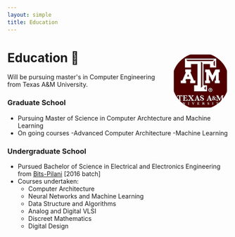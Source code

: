```yaml
---
layout: simple
title: Education
---
```


<style>
.hero-body .column {
	margin-bottom: 180px;
}

.hero-body .tagline {
	font-size: 18px;
	margin-top: 5px;
}

#self-photo {
	margin-top: 30px;
	margin-left: 30px;
	border-radius: 50%;
	width: 130px;
}
</style>

<img id="self-photo" src="/tamu.jpg" align="right">

# Education 📕  
Will be pursuing master's in Computer Engineering from Texas A&M University.


### Graduate School
- Pursuing Master of Science in Computer Archtecture and Machine Learning
- On going courses 
       -Advanced Computer Architecture
       -Machine Learning

### Undergraduate School
- Pursued Bachelor of Science in Electrical and Electronics Engineering from [Bits-Pilani](https://www.bits-pilani.ac.in/) [2016 batch]
- Courses undertaken:
	- Computer Architecture
	- Neural Networks and Machine Learning
	- Data Structure and Algorithms
	- Analog and Digital VLSI
	- Discreet Mathematics
	- Digital Design